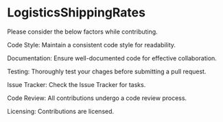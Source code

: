 # LogisticsShippingRates

Please consider the below factors while contributing.

Code Style:
Maintain a consistent code style for readability.

Documentation:
Ensure well-documented code for effective collaboration.

Testing: 
Thoroughly test your chages before submitting a pull request.

Issue Tracker:
Check the Issue Tracker for tasks.

Code Review:
All contributions undergo a code review process.

Licensing: 
Contributions are licensed.
